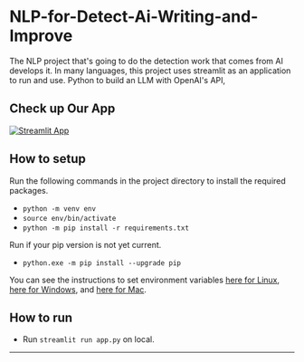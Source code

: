 # NLP-for-Detect-Ai-Writing-and-Improve
The NLP project that's going to do the detection work that comes from AI develops it. In many languages, this project uses streamlit as an application to run and use. Python to build an LLM with OpenAI's API,

## Check up Our App 
[![Streamlit App](https://static.streamlit.io/badges/streamlit_badge_black_white.svg)](https://vizkey-nlp.streamlit.app)

## How to setup

Run the following commands in the project directory to install the required packages.

* `python -m venv env`
* `source env/bin/activate`
* `python -m pip install -r requirements.txt`

Run if your pip version is not yet current.
* `python.exe -m pip install --upgrade pip`

You can see the instructions to set environment variables [here for Linux](https://phoenixnap.com/kb/linux-set-environment-variable), [here for Windows](https://phoenixnap.com/kb/windows-set-environment-variable), and [here for Mac](https://phoenixnap.com/kb/set-environment-variable-mac).

## How to run

* Run `streamlit run app.py` on local.

    
---